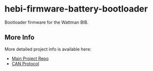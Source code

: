 # hebi-firmware-battery-bootloader
Bootloader firmware for the Wattman BIB.

## More Info
More detailed project info is available here:
- [Main Project Repo](https://github.com/HebiRobotics/hebi-firmware-battery-common)
- [CAN Protocol](https://github.com/HebiRobotics/hebi-firmware-battery-protocol)